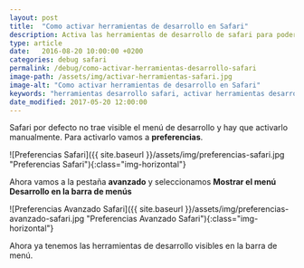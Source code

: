 ```yaml
---
layout: post
title:  "Como activar herramientas de desarrollo en Safari"
description: Activa las herramientas de desarrollo de safari para poder desarrolla aplicaciones web en safari.
type: article
date:   2016-08-20 10:00:00 +0200
categories: debug safari
permalink: /debug/como-activar-herramientas-desarrollo-safari
image-path: /assets/img/activar-herramientas-safari.jpg
image-alt: "Como activar herramientas de desarrollo en Safari"
keywords: "herramientas desarrollo safari, activar herramientas desarrollo safari, desarrollo safari, herramientas safari"
date_modified: 2017-05-20 12:00:00
---
```

Safari por defecto no trae visible el menú de desarrollo y hay que activarlo manualmente. 
Para activarlo vamos a **preferencias**.

<div class="text-center" markdown="1">
![Preferencias Safari]({{ site.baseurl }}/assets/img/preferencias-safari.jpg "Preferencias Safari"){:class="img-horizontal"}
</div>

Ahora vamos a la pestaña **avanzado** y seleccionamos 
**Mostrar el menú Desarrollo en la barra de menús**

<div class="text-center" markdown="1">
![Preferencias Avanzado Safari]({{ site.baseurl }}/assets/img/preferencias-avanzado-safari.jpg "Preferencias Avanzado Safari"){:class="img-horizontal"}
</div>

Ahora ya tenemos las herramientas de desarrollo visibles en la barra de menú.